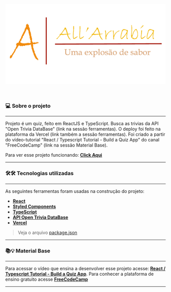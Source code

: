 <p align="center">
   <img src="./img/Logo1.png" alt="Pizzaria Al'Arrabiata"/>
</p>

</br>

### 💻 Sobre o projeto

---

Projeto é um quiz, feito em ReactJS e TypeScript. Busca as trivias da API "Open Trivia DataBase" (link na sessão ferramentas). O deploy foi feito na plataforma da Vercel (link também a sessão ferramentas).
Foi criado a partir do vídeo-tutorial "React / Typescript Tutorial - Build a Quiz App" do canal "FreeCodeCamp" (link na sessão Material Base).

Para ver esse projeto funcionando: **[Click Aqui](https://quiz-react-app.vercel.app/)**

---

### 🛠🛠 Tecnologias utilizadas

---

As seguintes ferramentas foram usadas na construção do projeto:

- **[React](https://reactjs.org/)**
- **[Styled Components](https://github.com/styled-components/styled-components)**
- **[TypeScript](https://www.typescriptlang.org/)**
- **[API Open Trivia DataBase](https://opentdb.com/api_config.php)**
- **[Vercel](https://vercel.com/)**

> Veja o arquivo [package.json](https://github.com/fagnerzulin/quiz-react-app/blob/main/package.json)

---

### 📚💡 Material Base

---

Para acessar o vídeo que ensina a desenvolver esse projeto acesse: **[React / Typescript Tutorial - Build a Quiz App](https://www.youtube.com/watch?v=F2JCjVSZlG0)**. Para conhecer a plataforma de ensino gratuito acesse **[FreeCodeCamp](https://www.freecodecamp.org/learn/)**

---
